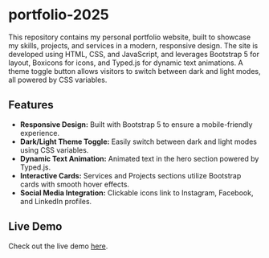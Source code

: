 # portfolio-2025
This repository contains my personal portfolio website, built to showcase my skills, projects, and services in a modern, responsive design. The site is developed using HTML, CSS, and JavaScript, and leverages Bootstrap 5 for layout, Boxicons for icons, and Typed.js for dynamic text animations. A theme toggle button allows visitors to switch between dark and light modes, all powered by CSS variables.

## Features

- **Responsive Design:** Built with Bootstrap 5 to ensure a mobile-friendly experience.
- **Dark/Light Theme Toggle:** Easily switch between dark and light modes using CSS variables.
- **Dynamic Text Animation:** Animated text in the hero section powered by Typed.js.
- **Interactive Cards:** Services and Projects sections utilize Bootstrap cards with smooth hover effects.
- **Social Media Integration:** Clickable icons link to Instagram, Facebook, and LinkedIn profiles.

## Live Demo

Check out the live demo [here](https://your-live-demo-link.com).
